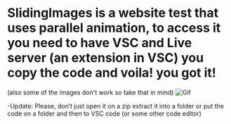 # SlidingImages is a website test that uses parallel animation, to access it you need to have VSC and Live server (an extension in VSC) you copy the code and voila! you got it!
(also some of the images don't work so take that in mind)
![Gif](https://github.com/RanNewUser/SlidingImages/assets/149963228/4af46c2d-8818-4870-a1a8-045fd4f8762a)


-Update: Please, don’t just open it on a zip extract it into a folder or put the code on a folder and then to VSC code (or some other code editor)
